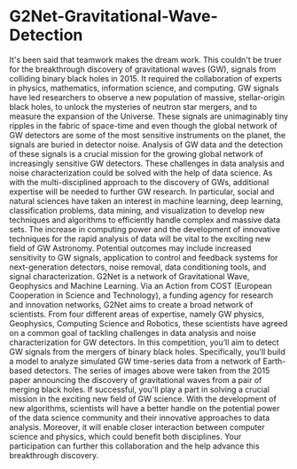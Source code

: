 # G2Net-Gravitational-Wave-Detection
It's been said that teamwork makes the dream work. This couldn't be truer for the breakthrough discovery of gravitational waves (GW), signals from colliding binary black holes in 2015. It required the collaboration of experts in physics, mathematics, information science, and computing. GW signals have led researchers to observe a new population of massive, stellar-origin black holes, to unlock the mysteries of neutron star mergers, and to measure the expansion of the Universe. These signals are unimaginably tiny ripples in the fabric of space-time and even though the global network of GW detectors are some of the most sensitive instruments on the planet, the signals are buried in detector noise. Analysis of GW data and the detection of these signals is a crucial mission for the growing global network of increasingly sensitive GW detectors. These challenges in data analysis and noise characterization could be solved with the help of data science.  As with the multi-disciplined approach to the discovery of GWs, additional expertise will be needed to further GW research. In particular, social and natural sciences have taken an interest in machine learning, deep learning, classification problems, data mining, and visualization to develop new techniques and algorithms to efficiently handle complex and massive data sets. The increase in computing power and the development of innovative techniques for the rapid analysis of data will be vital to the exciting new field of GW Astronomy. Potential outcomes may include increased sensitivity to GW signals, application to control and feedback systems for next-generation detectors, noise removal, data conditioning tools, and signal characterization.  G2Net is a network of Gravitational Wave, Geophysics and Machine Learning. Via an Action from COST (European Cooperation in Science and Technology), a funding agency for research and innovation networks, G2Net aims to create a broad network of scientists. From four different areas of expertise, namely GW physics, Geophysics, Computing Science and Robotics, these scientists have agreed on a common goal of tackling challenges in data analysis and noise characterization for GW detectors.  In this competition, you’ll aim to detect GW signals from the mergers of binary black holes. Specifically, you'll build a model to analyze simulated GW time-series data from a network of Earth-based detectors.   The series of images above were taken from the 2015 paper announcing the discovery of gravitational waves from a pair of merging black holes.  If successful, you'll play a part in solving a crucial mission in the exciting new field of GW science. With the development of new algorithms, scientists will have a better handle on the potential power of the data science community and their innovative approaches to data analysis. Moreover, it will enable closer interaction between computer science and physics, which could benefit both disciplines. Your participation can further this collaboration and the help advance this breakthrough discovery.

